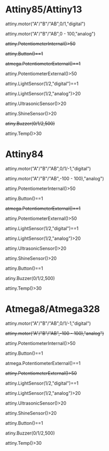 # Attiny85/Attiny13
attiny.motor("A"/"B"/"AB",0/1,"digital") 

attiny.motor("A"/"B"/"AB",0 - 100,"analog")

~~attiny.PotentiometerInternal()>50~~

~~attiny.Button()==1~~

~~atmega.PotentiometerExternal()==1~~

attiny.PotentiometerExternal()>50

attiny.LightSensor(1/2,"digital")==1

attiny.LightSensor(1/2,"analog")>20

attiny.UltrasonicSensor()>20

attiny.ShineSensor()>20

~~atiny.Buzzer(0/1/2,500)~~

attiny.Temp()>30

# Attiny84
attiny.motor("A"/"B"/"AB",0/1/-1,"digital") 

attiny.motor("A"/"B"/"AB",-100 - 100),"analog")

attiny.PotentiometerInternal()>50

attiny.Button()==1

~~atmega.PotentiometerExternal()==1~~

attiny.PotentiometerExternal()>50

attiny.LightSensor(1/2,"digital")==1

attiny.LightSensor(1/2,"analog")>20

attiny.UltrasonicSensor()>20

attiny.ShineSensor()>20

attiny.Button()==1

atiny.Buzzer(0/1/2,500)

attiny.Temp()>30

# Atmega8/Atmega328
attiny.motor("A"/"B"/"AB",0/1/-1,"digital") 

~~attiny.motor("A"/"B"/"AB",-100 - 100),"analog")~~

attiny.PotentiometerInternal()>50

attiny.Button()==1

atmega.PotentiometerExternal()==1

~~attiny.PotentiometerExternal()>50~~

attiny.LightSensor(1/2,"digital")==1

attiny.LightSensor(1/2,"analog")>20

attiny.UltrasonicSensor()>20

attiny.ShineSensor()>20

attiny.Button()==1

atiny.Buzzer(0/1/2,500)

attiny.Temp()>30
